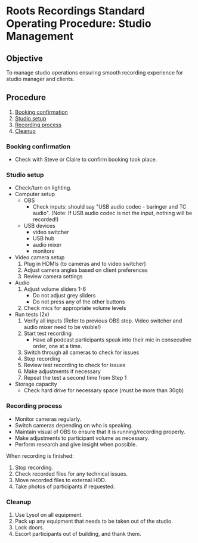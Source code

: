 
# Roots Recordings Standard Operating Procedure: Studio Management

## Objective
To manage studio operations ensuring smooth recording experience for studio manager and clients.

## Procedure
1. [Booking confirmation](#booking-confirmation)
2. [Studio setup](#studio-setup)
3. [Recording process](#recording-process)
4. [Cleanup](#cleanup)


### Booking confirmation
* Check with Steve or Claire to confirm booking took place.
### Studio setup   
  * Check/turn on lighting.
  * Computer setup
    * OBS
        * Check inputs: should say "USB audio codec - baringer and TC audio". (Note: If USB audio codec is not the input, nothing will be recorded!)
    * USB devices
        * video switcher
        * USB hub
        * audio mixer
        * monitors 
  * Video camera setup  
    1. Plug in HDMIs (to cameras and to video switcher)  
    2. Adjust camera angles based on client preferences  
    3. Review camera settings  
  * Audio  
    1. Adjust volume sliders 1-6
        * Do not adjust grey sliders
        * Do not press any of the other buttons  
    2. Check mics for appropriate volume levels 
  * Run tests (2x)  
    1. Verify all inputs (Refer to previous OBS step. Video switcher and audio mixer need to be visible!)
    2. Start test recording  
        * Have all podcast participants speak into their mic in consecutive order, one at a time.
    3. Switch through all cameras to check for issues  
    4. Stop recording  
    5. Review test recording to check for issues  
    6. Make adjustments if necessary  
    7. Repeat the test a second time from Step 1 
  * Storage capacity  
    * Check hard drive for necessary space (must be more than 30gb)  

### Recording process  
  * Monitor cameras regularly. 
  * Switch cameras depending on who is speaking.
  * Maintain visual of OBS to ensure that it is running/recording properly.
  * Make adjustments to participant volume as necessary.  
  * Perform research and give insight when possible.

When recording is finished:
  1. Stop recording. 
  2. Check recorded files for any technical issues.  
  3. Move recorded files to external HDD. 
  4. Take photos of participants if requested. 

### Cleanup  
  1. Use Lysol on all equipment. 
  2. Pack up any equipment that needs to be taken out of the studio.
  4. Lock doors.  
  5. Escort participants out of building, and thank them.
